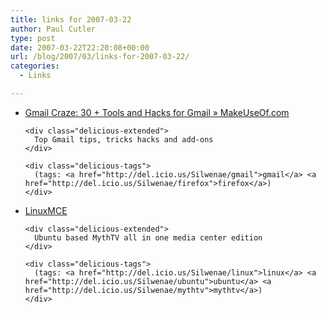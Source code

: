 ```yaml
---
title: links for 2007-03-22
author: Paul Cutler
type: post
date: 2007-03-22T22:20:08+00:00
url: /blog/2007/03/links-for-2007-03-22/
categories:
  - Links

---
```

<ul class="delicious">
  <li>
    <div class="delicious-link">
      <a href="http://www.makeuseof.com/tag/gmail-craze-30-tools-to-make-your-gmail-better/">Gmail Craze: 30 + Tools and Hacks for Gmail » MakeUseOf.com</a>
    </div>
    
    <div class="delicious-extended">
      Top Gmail tips, tricks hacks and add-ons
    </div>
    
    <div class="delicious-tags">
      (tags: <a href="http://del.icio.us/Silwenae/gmail">gmail</a> <a href="http://del.icio.us/Silwenae/firefox">firefox</a>)
    </div>
  </li>
  
  <li>
    <div class="delicious-link">
      <a href="http://linuxmce.com/">LinuxMCE</a>
    </div>
    
    <div class="delicious-extended">
      Ubuntu based MythTV all in one media center edition
    </div>
    
    <div class="delicious-tags">
      (tags: <a href="http://del.icio.us/Silwenae/linux">linux</a> <a href="http://del.icio.us/Silwenae/ubuntu">ubuntu</a> <a href="http://del.icio.us/Silwenae/mythtv">mythtv</a>)
    </div>
  </li>
</ul>